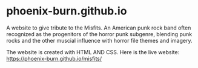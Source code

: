# phoenix-burn.github.io

A website to give tribute to the Misfits. An American punk rock band often recognized as the progenitors of the horror punk subgenre, blending punk rocks and the other muscial influence with horror file themes and imagery.

The website is created with HTML AND CSS. Here is the live website: https://phoenix-burn.github.io/misfits/
